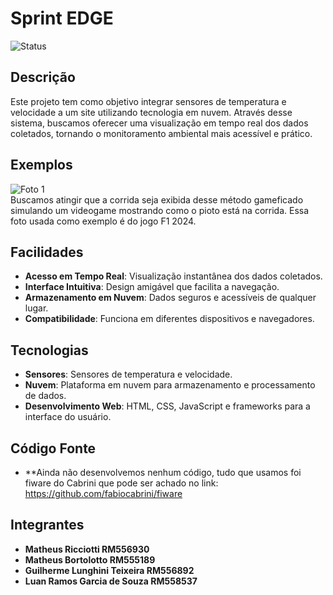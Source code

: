 # Sprint EDGE

![Status](https://img.shields.io/badge/status-em%20desenvolvimento-yellow.svg)

## Descrição

Este projeto tem como objetivo integrar sensores de temperatura e velocidade a um site utilizando tecnologia em nuvem. Através desse sistema, buscamos oferecer uma visualização em tempo real dos dados coletados, tornando o monitoramento ambiental mais acessível e prático.

## Exemplos

![Foto 1](https://www.thedrive.com/wp-content/uploads/2024/05/31/2488620_20240528230757_1-copy.jpg?strip=all&quality=85)  
Buscamos atingir que a corrida seja exibida desse método gameficado simulando um videogame mostrando como o pioto está na corrida.
Essa foto usada como exemplo é do jogo F1 2024.

## Facilidades

- **Acesso em Tempo Real**: Visualização instantânea dos dados coletados.
- **Interface Intuitiva**: Design amigável que facilita a navegação.
- **Armazenamento em Nuvem**: Dados seguros e acessíveis de qualquer lugar.
- **Compatibilidade**: Funciona em diferentes dispositivos e navegadores.

## Tecnologias

- **Sensores**: Sensores de temperatura e velocidade.
- **Nuvem**: Plataforma em nuvem para armazenamento e processamento de dados.
- **Desenvolvimento Web**: HTML, CSS, JavaScript e frameworks para a interface do usuário.

## Código Fonte

- **Ainda não desenvolvemos nenhum código, tudo que usamos foi fiware do Cabrini que pode ser achado no link: https://github.com/fabiocabrini/fiware


## Integrantes

- **Matheus Ricciotti RM556930**
- **Matheus Bortolotto RM555189**
- **Guilherme Lunghini Teixeira RM556892**
- **Luan Ramos Garcia de Souza RM558537**


